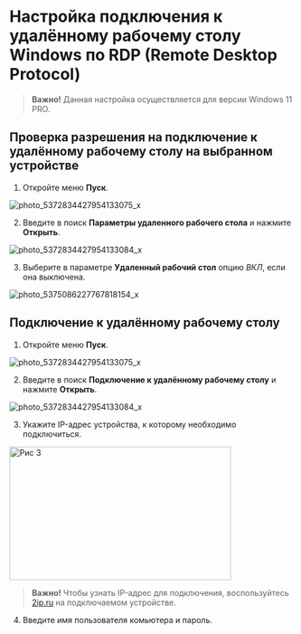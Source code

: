 # Настройка подключения к удалённому рабочему столу Windows по RDP (Remote Desktop Protocol)
>__Важно!__ Данная настройка осуществляется для версии Windows 11 PRO.
 ## Проверка разрешения на подключение к удалённому рабочему столу на выбранном устройстве 
1. Откройте меню __Пуск__.
   
![photo_5372834427954133075_x](https://github.com/user-attachments/assets/c73fd719-8c19-4a6a-bc5d-a48d541a946b) 

2. Введите в поиск __Параметры удаленного рабочего стола__ и нажмите __Открыть__.
   
![photo_5372834427954133084_x](https://github.com/user-attachments/assets/1e49df1a-de47-4465-8e35-6c7d23816b74)
  
3. Выберите в параметре __Удаленный рабочий стол__ опцию _ВКЛ_, если она выключена.

![photo_5375086227767818154_x](https://github.com/user-attachments/assets/7b6e1946-dc35-44d1-bd4a-01bb79514878)

 ## Подключение к удалённому рабочему столу 
1. Откройте меню __Пуск__.

![photo_5372834427954133075_x](https://github.com/user-attachments/assets/c73fd719-8c19-4a6a-bc5d-a48d541a946b)

2. Введите в поиск __Подключение к удалённому рабочему столу__ и нажмите __Открыть__.

![photo_5372834427954133084_x](https://github.com/user-attachments/assets/1e49df1a-de47-4465-8e35-6c7d23816b74)

3. Укажите IP-адрес устройства, к которому необходимо подключиться.
   
<img width="392" height="236" alt="Рис 3" src="https://github.com/user-attachments/assets/d7fc6fa8-c701-4126-a8fe-394dfebb5936" />

>__Важно!__ Чтобы узнать IP-адрес для подключения, воспользуйтесь [2ip.ru](https://2ip.ru/) на подключаемом устройстве.

4. Введите имя пользователя комьютера и пароль.
   

